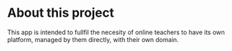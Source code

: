# About this project

This app is intended to fullfil the necesity of online teachers to have its own platform, managed by them directly, with their own domain.
